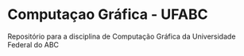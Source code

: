 # Computaçao Gráfica - UFABC
Repositório para a disciplina de Computação Gráfica da Universidade Federal do ABC
